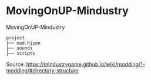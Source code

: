 # MovingOnUP-Mindustry
MovingOnUP-Mindustry


```
project
├── mod.hjson
├── sounds
├── scripts
```
Source: https://mindustrygame.github.io/wiki/modding/1-modding/#directory-structure
